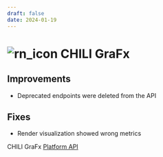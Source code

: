 ```yaml
---
draft: false
date: 2024-01-19
---
```


# ![rn_icon](https://chilipublishdocs.imgix.net/logos/CHILI_LOGOS_OK-04.svg) CHILI GraFx

<!-- more -->

## Improvements

- Deprecated endpoints were deleted from the API  

## Fixes

- Render visualization showed wrong metrics

CHILI GraFx [Platform API](https://api.chiligrafx.com/swagger/index.html)
